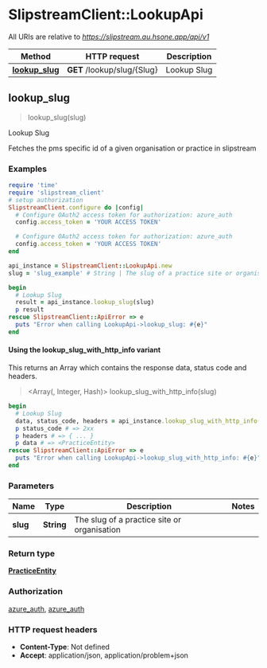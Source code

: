 # SlipstreamClient::LookupApi

All URIs are relative to *https://slipstream.au.hsone.app/api/v1*

| Method | HTTP request | Description |
| ------ | ------------ | ----------- |
| [**lookup_slug**](LookupApi.md#lookup_slug) | **GET** /lookup/slug/{Slug} | Lookup Slug |


## lookup_slug

> <PracticeEntity> lookup_slug(slug)

Lookup Slug

Fetches the pms specific id of a given organisation or practice in slipstream

### Examples

```ruby
require 'time'
require 'slipstream_client'
# setup authorization
SlipstreamClient.configure do |config|
  # Configure OAuth2 access token for authorization: azure_auth
  config.access_token = 'YOUR ACCESS TOKEN'

  # Configure OAuth2 access token for authorization: azure_auth
  config.access_token = 'YOUR ACCESS TOKEN'
end

api_instance = SlipstreamClient::LookupApi.new
slug = 'slug_example' # String | The slug of a practice site or organisation

begin
  # Lookup Slug
  result = api_instance.lookup_slug(slug)
  p result
rescue SlipstreamClient::ApiError => e
  puts "Error when calling LookupApi->lookup_slug: #{e}"
end
```

#### Using the lookup_slug_with_http_info variant

This returns an Array which contains the response data, status code and headers.

> <Array(<PracticeEntity>, Integer, Hash)> lookup_slug_with_http_info(slug)

```ruby
begin
  # Lookup Slug
  data, status_code, headers = api_instance.lookup_slug_with_http_info(slug)
  p status_code # => 2xx
  p headers # => { ... }
  p data # => <PracticeEntity>
rescue SlipstreamClient::ApiError => e
  puts "Error when calling LookupApi->lookup_slug_with_http_info: #{e}"
end
```

### Parameters

| Name | Type | Description | Notes |
| ---- | ---- | ----------- | ----- |
| **slug** | **String** | The slug of a practice site or organisation |  |

### Return type

[**PracticeEntity**](PracticeEntity.md)

### Authorization

[azure_auth](../README.md#azure_auth), [azure_auth](../README.md#azure_auth)

### HTTP request headers

- **Content-Type**: Not defined
- **Accept**: application/json, application/problem+json

